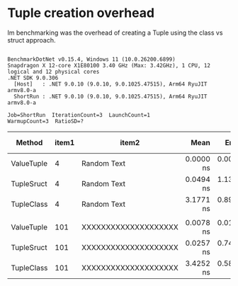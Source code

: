 # Tuple creation overhead

Im benchmarking was the overhead of creating a Tuple using the class vs struct approach.

```

BenchmarkDotNet v0.15.4, Windows 11 (10.0.26200.6899)
Snapdragon X 12-core X1E80100 3.40 GHz (Max: 3.42GHz), 1 CPU, 12 logical and 12 physical cores
.NET SDK 9.0.306
  [Host]   : .NET 9.0.10 (9.0.10, 9.0.1025.47515), Arm64 RyuJIT armv8.0-a
  ShortRun : .NET 9.0.10 (9.0.10, 9.0.1025.47515), Arm64 RyuJIT armv8.0-a

Job=ShortRun  IterationCount=3  LaunchCount=1  
WarmupCount=3  RatioSD=?  

```
| Method     | item1 | item2                | Mean      | Error     | StdDev    | StdErr    | Min       | Max       | Op/s              | Ratio | Gen0   | Allocated | Alloc Ratio |
|----------- |------ |--------------------- |----------:|----------:|----------:|----------:|----------:|----------:|------------------:|------:|-------:|----------:|------------:|
| ValueTuple | 4     | Random Text          | 0.0000 ns | 0.0000 ns | 0.0000 ns | 0.0000 ns | 0.0000 ns | 0.0000 ns |          Infinity |     ? |      - |         - |           ? |
| TupleSruct | 4     | Random Text          | 0.0494 ns | 1.1365 ns | 0.0623 ns | 0.0360 ns | 0.0000 ns | 0.1194 ns |  20,256,069,302.2 |     ? |      - |         - |           ? |
| TupleClass | 4     | Random Text          | 3.1771 ns | 0.8977 ns | 0.0492 ns | 0.0284 ns | 3.1347 ns | 3.2311 ns |     314,750,363.5 |     ? | 0.0077 |      32 B |           ? |
|            |       |                      |           |           |           |           |           |           |                   |       |        |           |             |
| ValueTuple | 101   | XXXXXXXXXXXXXXXXXXXX | 0.0078 ns | 0.0123 ns | 0.0007 ns | 0.0004 ns | 0.0070 ns | 0.0082 ns | 129,020,357,915.3 |     ? |      - |         - |           ? |
| TupleSruct | 101   | XXXXXXXXXXXXXXXXXXXX | 0.0257 ns | 0.7487 ns | 0.0410 ns | 0.0237 ns | 0.0000 ns | 0.0730 ns |  38,963,075,025.0 |     ? |      - |         - |           ? |
| TupleClass | 101   | XXXXXXXXXXXXXXXXXXXX | 3.4252 ns | 0.5890 ns | 0.0323 ns | 0.0186 ns | 3.3978 ns | 3.4608 ns |     291,952,947.1 |     ? | 0.0077 |      32 B |           ? |
